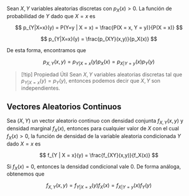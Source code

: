 Sean $X,Y$ variables aleatorias discretas con $p_X(x) > 0$. La función de probabilidad de $Y$ dado que $X = x$ es

$$
p_{Y|X=x}(y) = P(Y=y | X = x) = \frac{P(X = x, Y = y)}{P(X = x)}
$$

$$
p_{Y|X=x}(y) = \frac{p_{XY}(x,y)}{p_X(x)}
$$

De esta forma, encontramos que

$$
p_{X,Y}(x,y) = p_{Y | X = x}(y) p_X(x) = p_{X | Y = y}(x) p_Y(y)
$$

> [!tip] Propiedad Útil
> Sean $X,Y$ variables aleatorias discretas tal que $p_{Y | X = x}(y) = p_Y(y)$, entonces podemos decir que $X,Y$ son independientes.

## Vectores Aleatorios Continuos

Sea $(X,Y)$ un vector aleatorio continuo con densidad conjunta $f_{X,Y}(x,y)$ y densidad marginal $f_X(x)$, entonces para cualquier valor de $X$ con el cual $f_X(x) > 0$, la función de densidad de la variable aleatoria condicionada $Y$ dado $X=x$ es

$$
f_{Y | X = x}(y) = \frac{f_{XY}(x,y)}{f_X(x)}
$$

Si $f_X(x) = 0$, entonces la densidad condicional vale $0$. De forma análoga, obtenemos que

$$
f_{X,Y}(x,y) = f_{Y | X = x}(y) f_X(x) = f_{X | Y = y}(x) f_Y(y)
$$
